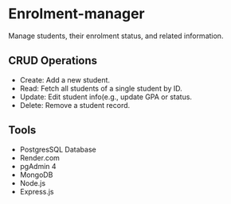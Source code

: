 # Enrolment-manager
Manage students, their enrolment status, and related information.

## CRUD Operations
- Create: Add a new student.
- Read: Fetch all students of a single student by ID.
- Update: Edit student info(e.g., update GPA or status.
- Delete: Remove a student record.

## Tools
- PostgresSQL Database
- Render.com
- pgAdmin 4
- MongoDB
- Node.js
- Express.js
